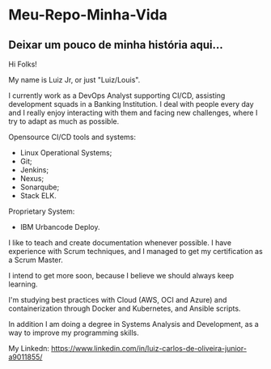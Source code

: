 # Meu-Repo-Minha-Vida

## Deixar um pouco de minha história aqui...

<p>Hi Folks!</p>
<p>My name is Luiz Jr, or just "Luiz/Louis".</p>

<p>I currently work as a DevOps Analyst supporting CI/CD, assisting development squads in a Banking Institution. I deal with people every day and I really enjoy interacting with them and facing new challenges, where I try to adapt as much as possible.</p>

<p>Opensource CI/CD tools and systems: </p>

- Linux Operational Systems;
- Git;
- Jenkins;
- Nexus;
- Sonarqube;
- Stack ELK.

<p>Proprietary System:</p>

- IBM Urbancode Deploy. 

<p>I like to teach and create documentation whenever possible. I have experience with Scrum techniques, and I managed to get my certification as a Scrum Master.</p>

<p>I intend to get more soon, because I believe we should always keep learning.</p>

<p>I'm studying best practices with Cloud (AWS, OCI and Azure) and containerization through Docker and Kubernetes, and Ansible scripts. </p>

<p>In addition I am doing a degree in Systems Analysis and Development, as a way to improve my programming skills.</p>

My Linkedn: https://www.linkedin.com/in/luiz-carlos-de-oliveira-junior-a9011855/

